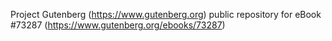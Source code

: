Project Gutenberg (https://www.gutenberg.org) public repository for
eBook #73287 (https://www.gutenberg.org/ebooks/73287)
